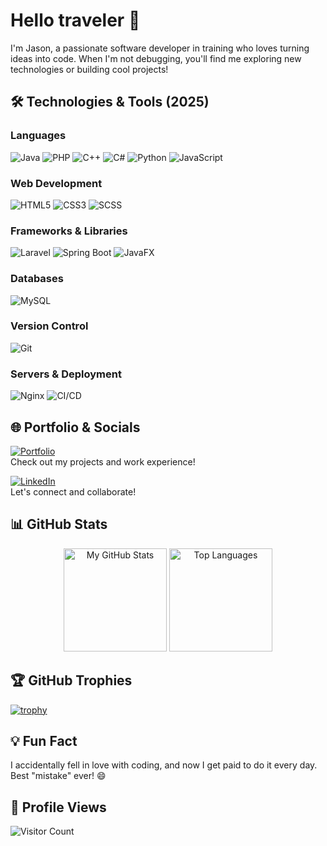 # Hello traveler 👋  
I'm Jason, a passionate software developer in training who loves turning ideas into code. When I'm not debugging, you'll find me exploring new technologies or building cool projects!

## 🛠️ Technologies & Tools (2025)  
### **Languages**
![Java](https://img.shields.io/badge/Java-2%2B%20years-orange?logo=openjdk) 
![PHP](https://img.shields.io/badge/PHP-1+%20year-777BB4?logo=php) 
![C++](https://img.shields.io/badge/C%2B%2B-<1%20year-00599C?logo=c%2B%2B)
![C#](https://img.shields.io/badge/C%23-1+%20year-239120?logo=dotnet)
![Python](https://img.shields.io/badge/Python-1+%20year-3776AB?logo=python) 
![JavaScript](https://img.shields.io/badge/JavaScript-2%2B%20years-F7DF1E?logo=javascript) 

### **Web Development**
![HTML5](https://img.shields.io/badge/HTML5-2%2B%20years-E34F26?logo=html5) 
![CSS3](https://img.shields.io/badge/CSS3-2%2B%20years-1572B6?logo=css3) 
![SCSS](https://img.shields.io/badge/SCSS-<1%20year-CC6699?logo=sass)

### **Frameworks & Libraries**
![Laravel](https://img.shields.io/badge/Laravel-<1%20year-FF2D20?logo=laravel)
![Spring Boot](https://img.shields.io/badge/Spring%20Boot-<1%20year-6DB33F?logo=springboot)
![JavaFX](https://img.shields.io/badge/JavaFX-<1%20year-007396?logo=openjdk)

### **Databases**
![MySQL](https://img.shields.io/badge/MySQL-2%2B%20years-4479A1?logo=mysql)

### **Version Control**
![Git](https://img.shields.io/badge/Git-2%2B%20years-F05032?logo=git)

### **Servers & Deployment**
![Nginx](https://img.shields.io/badge/Nginx-1+%20year-009639?logo=nginx)
![CI/CD](https://img.shields.io/badge/CI%2FCD-<1%20year-0A0A0A?logo=githubactions)

## 🌐 Portfolio & Socials  

[![Portfolio](https://img.shields.io/badge/Portfolio-grapjeje.nl-%2300A98F?style=for-the-badge&logo=google-chrome&logoColor=white)](https://grapjeje.nl/)  
Check out my projects and work experience!

[![LinkedIn](https://img.shields.io/badge/LinkedIn-Jason%20van%20Loon-%230A66C2?style=for-the-badge&logo=linkedin&logoColor=white)](https://www.linkedin.com/in/jason-van-loon/)  
Let's connect and collaborate!

## 📊 GitHub Stats  

<div align="center">
  <img height="165em" src="https://github-readme-stats.vercel.app/api?username=grapjeje&show_icons=true&theme=nord&hide_border=true&count_private=true" alt="My GitHub Stats" />
  <img height="165em" src="https://github-readme-stats.vercel.app/api/top-langs/?username=grapjeje&layout=compact&theme=nord&hide_border=true" alt="Top Languages" />
</div>

## 🏆 GitHub Trophies  

[![trophy](https://github-profile-trophy.vercel.app/?username=grapjeje&theme=nord&column=7)](https://github.com/ryo-ma/github-profile-trophy)  

## 💡 Fun Fact  
I accidentally fell in love with coding, and now I get paid to do it every day. Best "mistake" ever! 😄  

## 👀 Profile Views
![Visitor Count](https://komarev.com/ghpvc/?username=grapjeje&color=blue&style=flat)  
